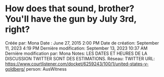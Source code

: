 # How does that sound, brother? You'II have the gun by July 3rd, right?

Créée par: Mona
Date : June 27, 2015 2:00 PM
Date de création: September 11, 2023 4:19 PM
Dernière modification: September 13, 2023 10:37 AM
Dernière modification par: Mona
Notes: LES DATES ET HEURES DE LA DISCUSSION TWITTER SONT DES ESTIMATIONS.
Réseau: TWITTER
URL: https://www.courtlistener.com/docket/6259243/100/1/united-states-v-goldberg/
person: AusWitness